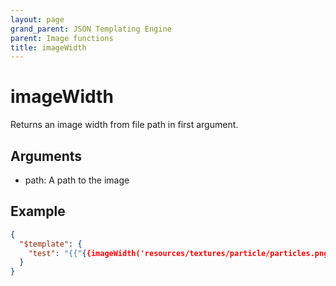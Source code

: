 ```yaml
---
layout: page
grand_parent: JSON Templating Engine
parent: Image functions
title: imageWidth
---
```


# imageWidth

Returns an image width from file path in first argument.

## Arguments

 - path: A path to the image

## Example

```json
{
  "$template": {
    "test": "{{"{{imageWidth('resources/textures/particle/particles.png')"}}}}"
  }
}
```
